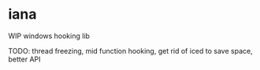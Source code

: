 # iana

WIP windows hooking lib

TODO: thread freezing, mid function hooking, get rid of iced to save space, better API